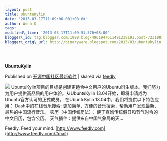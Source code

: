 ```yaml
--- 
layout: post 
title: UbuntuKylin 
date: '2013-03-17T11:09:00.001+08:00' 
author: Wenh Q
tags:
modified\_time: '2013-03-17T11:09:53.376+08:00' 
blogger\_id: tag:blogger.com,1999:blog-4961947611491238191.post-7231981631678489508
blogger\_orig\_url: http://binaryware.blogspot.com/2013/03/ubuntukylin.html
---
```



 
<div class="article">

<div class="header">

**UbuntuKylin**

</div>

<div class="source">

Published on
[开源中国社区最新软件](http://www.oschina.net/p/ubuntukylin) | shared
via [feedly](http://www.feedly.com)

</div>

<div>

[![](http://www.oschina.net/img/logo/UbuntuKylin.gif)](http://www.oschina.net/p/ubuntukylin)
UbuntuKylin项目的目标是创建更适合中文用户的Ubuntu衍生版本。我们努力为用户提供高品质的用户体验。从UbuntuKylin
13.04开始，即将申请成为Ubuntu官方认可的正式成员。 在UbuntuKylin
13.04中，我们将提供以下特色应用： Dash中的在线音乐搜索:
更加简单、方便的音乐搜索，帮助用户发现最新、最热的中国流行音乐。
农历（中国传统历法）： 便于查询传统假日和节气时令的中文日历，包含公历。
天气插件：提供来自中国气象局的天...

</div>




</div>

<div class="footer">

Feedly. Feed your mind.
[http://www.feedly.com](http://www.feedly.com/#mail)

</div>

